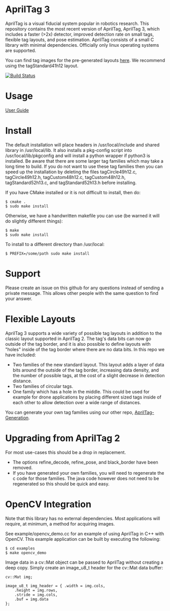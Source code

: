 AprilTag 3
==========
AprilTag is a visual fiducial system popular in robotics research. This repository contains the most recent version of AprilTag, AprilTag 3, which includes a faster (>2x) detector, improved detection rate on small tags, flexible tag layouts, and pose estimation. AprilTag consists of a small C library with minimal dependencies. Officially only linux operating systems are supported.

You can find tag images for the pre-generated layouts [here](https://github.com/AprilRobotics/apriltag-imgs). We recommend using the tagStandard41h12 layout.

[![Build Status](https://travis-ci.com/AprilRobotics/apriltag.svg?branch=master)](https://travis-ci.com/AprilRobotics/apriltag)

Usage
=====
[User Guide](https://github.com/AprilRobotics/apriltag/wiki/AprilTag-User-Guide)

Install
=======

The default installation will place headers in /usr/local/include and
shared library in /usr/local/lib. It also installs a pkg-config script
into /usr/local/lib/pkgconfig and will install a python wrapper if python3 is installed. Be aware that there are some larger tag families which may take a long time to build. If you do not want to use these tag families then you can speed up the installation by deleting the files tagCircle49h12.c, tagCircle49h12.h, tagCustom48h12.c, tagCustom48h12.h, tagStandard52h13.c, and tagStandard52h13.h before installing.

If you have CMake installed or it is not difficult to install, then do:

    $ cmake .
    $ sudo make install
    
Otherwise, we have a handwritten makefile you can use (be warned it will do slightly different things):

    $ make
    $ sudo make install
    
To install to a different directory than /usr/local:

    $ PREFIX=/some/path sudo make install


Support
=======
Please create an issue on this github for any questions instead of sending a private message. This allows other people with the same question to find your answer.

Flexible Layouts
================
AprilTag 3 supports a wide variety of possible tag layouts in addition to the classic layout supported in AprilTag 2. The tag's data bits can now go outside of the tag border, and it is also possible to define layouts with "holes" inside of the tag border where there are no data bits. In this repo we have included:

* Two families of the new standard layout. This layout adds a layer of data bits around the outside of the tag border, increasing data density, and the number of possible tags, at the cost of a slight decrease in detection distance.
* Two families of circular tags.
* One family which has a hole in the middle. This could be used for example for drone applications by placing different sized tags inside of each other to allow detection over a wide range of distances.

You can generate your own tag families using our other repo, [AprilTag-Generation](https://github.com/AprilRobotics/apriltag-generation).


Upgrading from AprilTag 2
=========================
For most use-cases this should be a drop in replacement.

* The options refine_decode, refine_pose, and black_border have been removed.
* If you have generated your own families, you will need to regenerate the c code for those families. The java code however does not need to be regenerated so this should be quick and easy.


OpenCV Integration
==================

Note that this library has no external dependencies. Most applications
will require, at minimum, a method for acquiring images.

See example/opencv_demo.cc for an example of using AprilTag in C++ with OpenCV.
This example application can be built by executing the following:

    $ cd examples
    $ make opencv_demo

Image data in a cv::Mat object can be passed to AprilTag without creating
a deep copy. Simply create an image_u8_t header for the cv::Mat data buffer:

    cv::Mat img;

    image_u8_t img_header = { .width = img.cols,
        .height = img.rows,
        .stride = img.cols,
        .buf = img.data
    };

